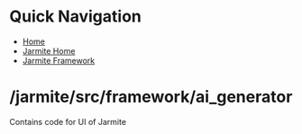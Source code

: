 # Quick Navigation
- [Home](/)
- [Jarmite Home](/jarmite/)
- [Jarmite Framework](/jarmite/src/framework/)

# /jarmite/src/framework/ai_generator
Contains code for UI of Jarmite